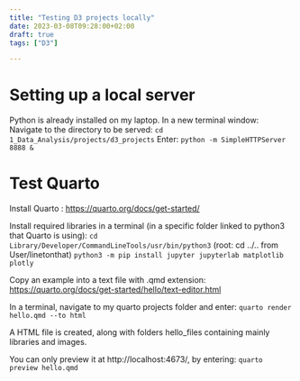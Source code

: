```yaml
---
title: "Testing D3 projects locally"
date: 2023-03-08T09:28:00+02:00
draft: true
tags: ["D3"]

---
```


# Setting up a local server
Python is already installed on my laptop.
In a new terminal window:
Navigate to the directory to be served:
`cd 1_Data_Analysis/projects/d3_projects`
Enter:
`python -m SimpleHTTPServer 8888 &`


# Test Quarto

Install Quarto : https://quarto.org/docs/get-started/

Install required libraries in a terminal (in a specific folder linked to python3 that Quarto is using):
`cd Library/Developer/CommandLineTools/usr/bin/python3` (root: cd ../.. from User/linetonthat)
`python3 -m pip install jupyter jupyterlab matplotlib plotly`

Copy an example into a text file with .qmd extension: https://quarto.org/docs/get-started/hello/text-editor.html

In a terminal, navigate to my quarto projects folder and enter:
`quarto render hello.qmd --to html`

A HTML file is created, along with folders hello_files containing mainly libraries and images.

You can only preview it at http://localhost:4673/, by entering:
`quarto preview hello.qmd`
